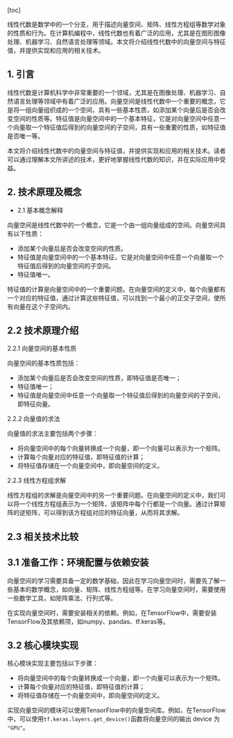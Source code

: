 
[toc]                    
                
                
线性代数是数学中的一个分支，用于描述向量空间、矩阵、线性方程组等数学对象的性质和行为。在计算机编程中，线性代数也有着广泛的应用，尤其是在图形图像处理、机器学习、自然语言处理等领域。本文将介绍线性代数中的向量空间与特征值，并提供实现和应用的相关技术。

## 1. 引言

线性代数是计算机科学中非常重要的一个领域，尤其是在图像处理、机器学习、自然语言处理等领域中有着广泛的应用。向量空间是线性代数中一个重要的概念，它是将一组向量组织成的一个空间，具有一些基本性质，如添加某个向量后是否会改变空间的性质等。特征值是向量空间中的一个基本特征，它是对向量空间中任意一个向量取一个特征值后得到的向量空间的子空间，具有一些重要的性质，如特征值是否唯一等。

本文将介绍线性代数中的向量空间与特征值，并提供实现和应用的相关技术。读者可以通过理解本文所讲述的技术，更好地掌握线性代数的知识，并在实际应用中受益。

## 2. 技术原理及概念

- 2.1 基本概念解释

向量空间是线性代数中的一个概念，它是一个由一组向量组成的空间。向量空间具有以下性质：

- 添加某个向量后是否会改变空间的性质。
- 特征值是向量空间中的一个基本特征，它是对向量空间中任意一个向量取一个特征值后得到的向量空间的子空间。
- 特征值唯一。

特征值的计算是向量空间中的一个重要问题。在向量空间的定义中，每个向量都有一个对应的特征值，通过计算这些特征值，可以找到一个最小的正交子空间，使所有向量在这个子空间内。

## 2.2 技术原理介绍

2.2.1 向量空间的基本性质

向量空间的基本性质包括：

- 添加某个向量后是否会改变空间的性质，即特征值是否唯一；
- 特征值唯一；
- 特征值是向量空间中任意一个向量取一个特征值后得到的向量空间的子空间，即特征向量。

2.2.2 向量值的求法

向量值的求法主要包括两个步骤：

- 将向量空间中的每个向量转换成一个向量，即一个向量可以表示为一个矩阵。
- 计算每个向量对应的特征值，即特征值的计算；
- 将特征值存储在一个向量空间中，即向量空间的定义。

2.2.3 线性方程组求解

线性方程组的求解是向量空间中的另一个重要问题。在向量空间的定义中，我们可以将一个线性方程组表示为一个矩阵，该矩阵中每个行都是一个向量。通过计算矩阵的逆矩阵，可以得到该方程组对应的特征向量，从而将其求解。

## 2.3 相关技术比较

## 3.1 准备工作：环境配置与依赖安装

向量空间的学习需要具备一定的数学基础，因此在学习向量空间时，需要先了解一些基本的数学概念，如向量、矩阵、线性方程组等。在学习向量空间时，需要使用一些数学工具，如矩阵乘法、行列式等。

在实现向量空间时，需要安装相关的依赖。例如，在TensorFlow中，需要安装TensorFlow及其依赖项，如numpy、pandas、tf.keras等。

## 3.2 核心模块实现

核心模块实现主要包括以下步骤：

- 将向量空间中的每个向量转换成一个向量，即一个向量可以表示为一个矩阵。
- 计算每个向量对应的特征值，即特征值的计算；
- 将特征值存储在一个向量空间中，即向量空间的定义。

实现向量空间的模块可以使用TensorFlow中的向量空间库。例如，在TensorFlow中，可以使用`tf.keras.layers.get_device()`函数将向量空间的输出 device 为 `"GPU"`。

